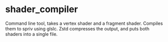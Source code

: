 # shader_compiler
Command line tool, takes a vertex shader and a fragment shader. Compiles them to spriv using glslc. Zstd compresses the output, and puts both shaders into a single file.
